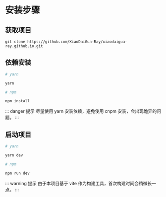 # 安装步骤

## 获取项目

```
git clone https://github.com/XiaoDaiGua-Ray/xiaodaigua-ray.github.io.git
```

## 依赖安装

```sh
# yarn

yarn
```

```sh
# npm

npm install
```

::: danger 提示
尽量使用 yarn 安装依赖，避免使用 cnpm 安装，会出现诡异的问题。
:::

## 启动项目

```sh
# yarn

yarn dev
```

```sh
# npm

npm run dev
```

::: warning 提示
由于本项目基于 vite 作为构建工具，首次构建时间会稍微长一点。
:::
